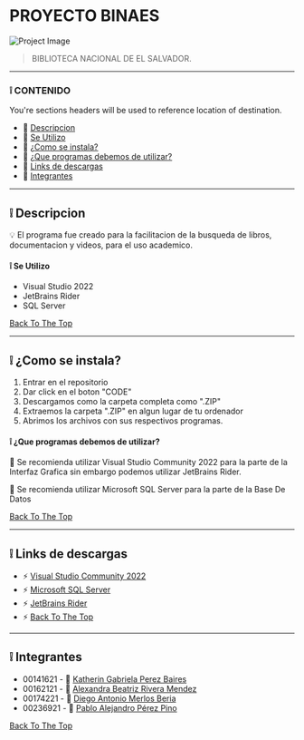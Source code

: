 # PROYECTO BINAES

![Project Image](https://pbs.twimg.com/media/FKt_2k6XIAcIqRK?format=jpg&name=large)

> BIBLIOTECA NACIONAL DE EL SALVADOR.
---

### :grey_exclamation: CONTENIDO
You're sections headers will be used to reference location of destination.

- :mag_right: [Descripcion](#descripcion)
- :mag_right: [Se Utilizo](#Se-Utilizo)
- :mag_right: [¿Como se instala?](#como-instalar)
- :mag_right: [¿Que programas debemos de utilizar?](#programas)
- :mag_right: [Links de descargas](#links)
- :mag_right: [Integrantes](#integrantes)

---

## :grey_exclamation: Descripcion

:bulb: El programa fue creado para la facilitacion de la busqueda de libros, documentacion y videos,
para el uso academico.

#### :grey_exclamation: Se Utilizo

- Visual Studio 2022
- JetBrains Rider
- SQL Server

[Back To The Top](#read-me-template)

---

## :grey_exclamation: ¿Como se instala?

1. Entrar en el repositorio
2. Dar click en el boton "CODE" 
3. Descargamos como la carpeta completa como ".ZIP"
4. Extraemos la carpeta ".ZIP" en algun lugar de tu ordenador
5. Abrimos los archivos con sus respectivos programas.

#### :grey_exclamation: ¿Que programas debemos de utilizar?
:mega: Se recomienda utilizar Visual Studio Community 2022 para la parte de la Interfaz Grafica
sin embargo podemos utilizar JetBrains Rider.

:mega: Se recomienda utilizar Microsoft SQL Server para la parte de la Base De Datos

[Back To The Top](#read-me-template)

---

## :grey_exclamation: Links de descargas
- :zap: [Visual Studio Community 2022](https://visualstudio.microsoft.com/es/vs/)
- :zap: [Microsoft SQL Server](https://www.microsoft.com/es-es/sql-server/sql-server-downloads)
- :zap: [JetBrains Rider](https://www.jetbrains.com/es-es/rider/)
- :zap: [Back To The Top](#read-me-template)


---

## :grey_exclamation: Integrantes

- 00141621 -  :girl: [Katherin Gabriela Perez Baires](https://github.com/KGabrielaPB)
- 00162121 - :girl:  [Alexandra Beatriz Rivera Mendez](https://github.com/Alexandra-Rivera)
- 00174221 -  :boy: [Diego Antonio Merlos Beria](https://github.com/ElMerlinJr)
- 00236921 -   :boy: [Pablo Alejandro Pérez Pino](https://github.com/PabloJr02)

 [Back To The Top](#read-me-template)
